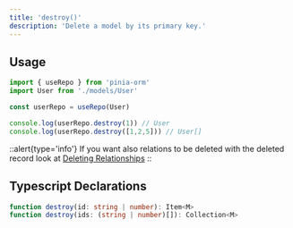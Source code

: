 ```yaml
---
title: 'destroy()'
description: 'Delete a model by its primary key.'
---
```


## Usage

````ts
import { useRepo } from 'pinia-orm'
import User from './models/User'

const userRepo = useRepo(User)

console.log(userRepo.destroy(1)) // User
console.log(userRepo.destroy([1,2,5])) // User[]

````

::alert{type='info'}
If you want also relations to be deleted with the deleted record look at [Deleting Relationships](/guide/relationships/getting-started#deleting-relationships)
::

## Typescript Declarations

````ts
function destroy(id: string | number): Item<M>
function destroy(ids: (string | number)[]): Collection<M>
````
